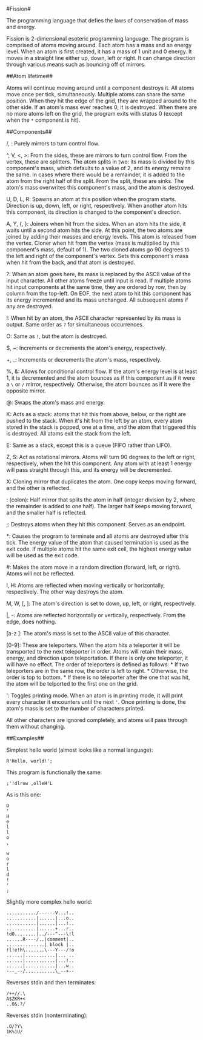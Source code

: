#Fission#

The programming language that defies the laws of conservation of mass and energy.


Fission is 2-dimensional esoteric programming language. The program is comprised of atoms moving around. Each atom has a mass and an energy level. When
an atom is first created, it has a mass of 1 unit and 0 energy. It moves in a straight line either up, down, left or right. It can change direction
through various means such as bouncing off of mirrors.

##Atom lifetime##

Atoms will continue moving around until a component destroys it. All atoms move once per tick, simultaneously. Multiple atoms can share the same
position. When they hit the edge of the grid, they are wrapped around to the other side. If an atom's mass ever reaches 0, it is destroyed. When
there are no more atoms left on the grid, the program exits with status 0 (except when the `*` component is hit).


##Components##

/, \:		Purely mirrors to turn control flow.

^, V, <, >:	From the sides, these are mirrors to turn control flow.
			From the vertex, these are splitters. The atom splits in two: its mass is divided by this component's mass, which defaults to a
			value of 2, and its energy remains the same. In cases where there would be a remainder, it is added to the atom from the right
			half of the split. From the split, these are sinks. The atom's mass overwrites this component's mass, and the atom is destroyed.

U, D, L, R:	Spawns an atom at this position when the program starts. Direction is up, down, left, or right, respectively.
			When another atom hits this component, its direction is changed to the component's direction.

A, Y, {, }:	Joiners when hit from the sides. When an atom hits the side, it waits until a second atom hits the side. At this point,
			the two atoms are joined by adding their masses and energy levels. This atom is released from the vertex.
			Cloner when hit from the vertex (mass is multiplied by this component's mass, default of 1). The two cloned atoms go 90
			degrees to the left and right of the component's vertex.
			Sets this component's mass when hit from the back, and that atom is destroyed.

?:			When an atom goes here, its mass is replaced by the ASCII value of the input character. All other atoms freeze until input is read.
			If multiple atoms hit input components at the same time, they are ordered by row, then by column from the top-left. On EOF, the next
			atom to hit this component has its energy incremented and its mass unchanged. All subsequent atoms if any are destroyed.

!:			When hit by an atom, the ASCII character represented by its mass is output. Same order as `?` for simultaneous occurrences.

O:			Same as `!`, but the atom is destroyed.

$, ~:		Increments or decrements the atom's energy, respectively.

+, _:		Increments or decrements the atom's mass, respectively.

%, &:		Allows for conditional control flow. If the atom's energy level is at least 1, it is decremented and the atom bounces as if this
			component as if it were a `\` or `/` mirror, respectively. Otherwise, the atom bounces as if it were the opposite mirror.

@:			Swaps the atom's mass and energy.

K:			Acts as a stack: atoms that hit this from above, below, or the right are pushed to the stack. When it's hit from the left by
			an atom, every atom stored in the stack is popped, one at a time, and the atom that triggered this is destroyed. All atoms
			exit the stack from the left.

E:			Same as a stack, except this is a queue (FIFO rather than LIFO).

Z, S:		Act as rotational mirrors. Atoms will turn 90 degrees to the left or right, respectively, when the hit this component. Any atom with
			at least 1 energy will pass straight through this, and its energy will be decremented.

X:			Cloning mirror that duplicates the atom. One copy keeps moving forward, and the other is reflected.

: (colon):  Half mirror that splits the atom in half (integer division by 2, where the remainder is added to one half). The larger half keeps
            moving forward, and the smaller half is reflected.

;:			Destroys atoms when they hit this component. Serves as an endpoint.

*:			Causes the program to terminate and all atoms are destroyed after this tick. The energy value of the atom that caused termination
			is used as the exit code. If multiple atoms hit the same exit cell, the highest energy value will be used as the exit code.

#:			Makes the atom move in a random direction (forward, left, or right). Atoms will not be reflected.

I, H:		Atoms are reflected when moving vertically or horizontally, respectively. The other way destroys the atom.

M, W, [, ]: The atom's direction is set to down, up, left, or right, respectively.

|, -:		Atoms are reflected horizontally or vertically, respectively. From the edge, does nothing.

[a-z ]:		The atom's mass is set to the ASCII value of this character.

[0-9]:		These are teleporters. When the atom hits a teleporter it will be transported to the next teleporter in order. Atoms will retain
			their mass, energy, and direction upon teleportation. If there is only one teleporter, it will have no effect.
			The order of teleporters is defined as follows:
			* If two teleporters are in the same row, the order is left to right.
			* Otherwise, the order is top to bottom.
			* If there is no teleporter after the one that was hit, the atom will be telported to the first one on the grid.

':			Toggles printing mode. When an atom is in printing mode, it will print every character it encounters until the next `'`.
			Once printing is done, the atom's mass is set to the number of characters printed.


All other characters are ignored completely, and atoms will pass through them without changing.



##Examples##

Simplest hello world (almost looks like a normal language):

    R'Hello, world!';

This program is functionally the same:

    ;'!dlrow ,olleH'L

As is this one:

    D
    '
    H
    e
    l
    l
    o
    ,
     
    w
    o
    r
    l
    d
    !
    '
    ;

Slightly more complex hello world:

    .........../------V...!..
    ...........|......|...o..
    ...........|......|...!..
    ...........|......+...r..
    !dO........|../---^---\!l
    ......R----/..|comment|..
    ..............| block |..
    !l!e!h\.......\---Y---/!o
    ......|...........|... ..
    ......|...........|...!..
    ......|...........|...w..
    ---_--/...........\_--+--

Reverses stdin and then terminates:

    /++//.\
    A$ZKR+<
    ..O&.?/

Reverses stdin (nonterminating):

    .O/?Y\
    1K%1U/

